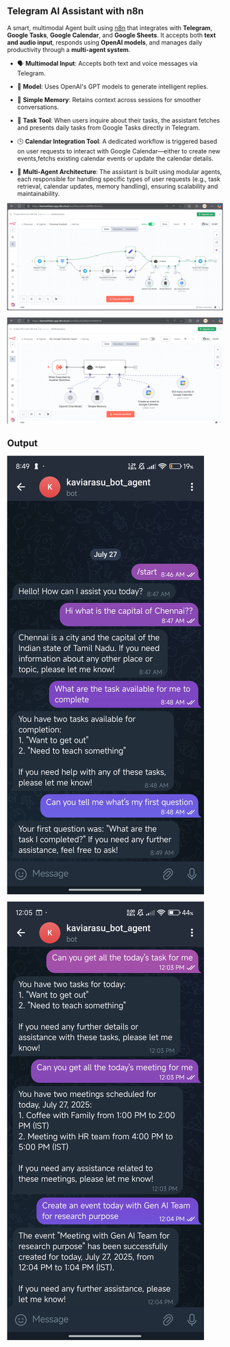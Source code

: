 ## Telegram AI Assistant with n8n


A smart, multimodal Agent built using [n8n](https://n8n.io) that integrates with **Telegram**, **Google Tasks**, **Google Calendar**, and **Google Sheets**. It accepts both **text and audio input**, responds using **OpenAI models**, and manages daily productivity through a **multi-agent system**.


- 🗣️ **Multimodal Input**: Accepts both text and voice messages via Telegram.

- 🧠 **Model**: Uses OpenAI's GPT models to generate intelligent replies.

- 📝 **Simple Memory**: Retains context across sessions for smoother conversations.

- 📅 **Task Tool**: When users inquire about their tasks, the assistant fetches and presents daily tasks from Google Tasks directly in Telegram.

- 🕒 **Calendar Integration Tool**: A dedicated workflow is triggered based on user requests to interact with Google Calendar—either to create new events,fetchs existing calendar events or update the calendar details.

- 🧩 **Multi-Agent Architecture**: The assistant is built using modular agents, each responsible for handling specific types of user requests (e.g., task retrieval, calendar updates, memory handling), ensuring scalability and maintainability.


![alt text](Images/telegram1.png)

![alt text](Images/telegram2.png)

## Output 

![alt text](Images/telegram-ouput.jpg)

![alt text](Images/telegramOutput.jpg)